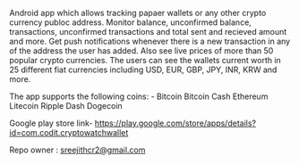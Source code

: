 
Android app which allows tracking papaer wallets or any other crypto currency publoc address.
Monitor balance, unconfirmed balance, transactions, unconfirmed transactions and total sent and recieved amount and more.
Get push notifications whenever there is a new transaction in any of the address the user has added. 
Also see live prices of more than 50 popular crypto currencies.
The users can see the wallets current worth in 25 different fiat currencies including USD, EUR, GBP, JPY, INR, KRW and more.

The app supports the following coins: -
Bitcoin
Bitcoin Cash
Ethereum
Litecoin
Ripple
Dash
Dogecoin

Google play store link- https://play.google.com/store/apps/details?id=com.codit.cryptowatchwallet






Repo owner : sreejithcr2@gmail.com
